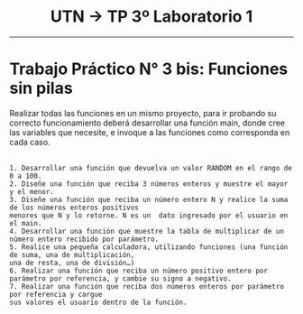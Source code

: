 <h1 align="center"> UTN -> TP 3º Laboratorio 1 </h1>
<hr>

# Trabajo Práctico N° 3 bis: Funciones sin pilas <br>
 Realizar todas las funciones en un mismo proyecto, para ir probando su correcto funcionamiento deberá desarrollar una función main, 
donde cree las variables que necesite, e invoque a las funciones como corresponda en cada caso. <br><br>


    1. Desarrollar una función que devuelva un valor RANDOM en el rango de 0 a 100.
    2. Diseñe una función que reciba 3 números enteros y muestre el mayor y el menor. 
    3. Diseñe una función que reciba un número entero N y realice la suma de los números enteros positivos 
    menores que N y lo retorne. N es un  dato ingresado por el usuario en el main.
    4. Desarrollar una función que muestre la tabla de multiplicar de un número entero recibido por parámetro.
    5. Realice una pequeña calculadora, utilizando funciones (una función de suma, una de multiplicación,
    una de resta, una de división…)
    6. Realizar una función que reciba un número positivo entero por parámetro por referencia, y cambie su signo a negativo.
    7. Realizar una función que reciba dos números enteros por parámetro por referencia y cargue 
    sus valores el usuario dentro de la función.
